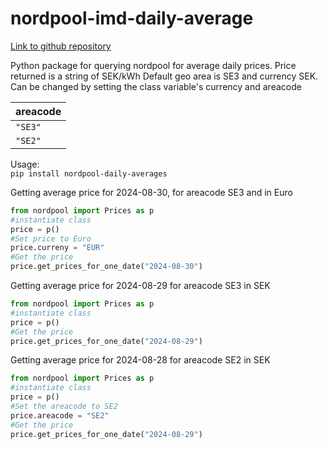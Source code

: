 # nordpool-imd-daily-average

[Link to github repository](https://github.com/g-svanberg/nordpool-imd-daily-average)

Python package for querying nordpool for average daily prices.
Price returned is a string of SEK/kWh
Default geo area is SE3 and currency SEK.
Can be changed by setting the class variable's currency and areacode

| areacode          |
| ----------------- |
| `"SE3"`           | 
| `"SE2"`           | 

Usage:  
`pip install nordpool-daily-averages`  

Getting average price for 2024-08-30, for areacode SE3 and in Euro  

~~~python
from nordpool import Prices as p
#instantiate class
price = p()
#Set price to Euro
price.curreny = "EUR"
#Get the price
price.get_prices_for_one_date("2024-08-30")
~~~

Getting average price for 2024-08-29 for areacode SE3 in SEK  

~~~python
from nordpool import Prices as p
#instantiate class
price = p()
#Get the price
price.get_prices_for_one_date("2024-08-29")
~~~

Getting average price for 2024-08-28 for areacode SE2 in SEK  

~~~python
from nordpool import Prices as p
#instantiate class
price = p()
#Set the areacode to SE2
price.areacode = "SE2"
#Get the price
price.get_prices_for_one_date("2024-08-29")
~~~
